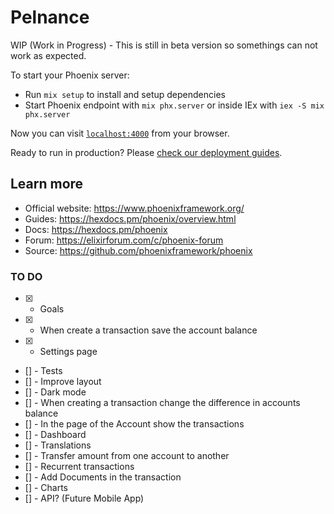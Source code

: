 # Pelnance

WIP (Work in Progress) - This is still in beta version so somethings can not work as expected.

To start your Phoenix server:

  * Run `mix setup` to install and setup dependencies
  * Start Phoenix endpoint with `mix phx.server` or inside IEx with `iex -S mix phx.server`

Now you can visit [`localhost:4000`](http://localhost:4000) from your browser.

Ready to run in production? Please [check our deployment guides](https://hexdocs.pm/phoenix/deployment.html).

## Learn more

  * Official website: https://www.phoenixframework.org/
  * Guides: https://hexdocs.pm/phoenix/overview.html
  * Docs: https://hexdocs.pm/phoenix
  * Forum: https://elixirforum.com/c/phoenix-forum
  * Source: https://github.com/phoenixframework/phoenix

### TO DO

 * [x] - Goals
 * [x] - When create a transaction save the account balance
 * [x] - Settings page
 * [] - Tests
 * [] - Improve layout
 * [] - Dark mode
 * [] - When creating a transaction change the difference in accounts balance
 * [] - In the page of the Account show the transactions
 * [] - Dashboard
 * [] - Translations
 * [] - Transfer amount from one account to another
 * [] - Recurrent transactions
 * [] - Add Documents in the transaction
 * [] - Charts
 * [] - API? (Future Mobile App)
